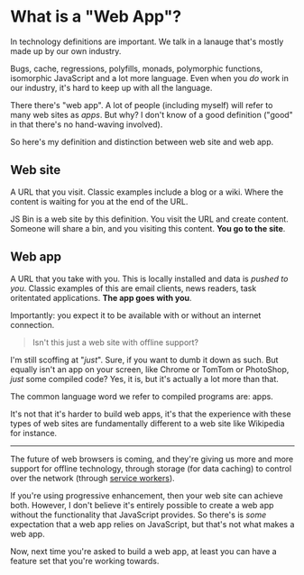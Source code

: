 # What is a "Web App"?

In technology definitions are important. We talk in a lanauge that's mostly made up by our own industry.

Bugs, cache, regressions, polyfills, monads, polymorphic functions, isomorphic JavaScript and a lot more language. Even when you *do* work in our industry, it's hard to keep up with all the language.

There there's "web app". A lot of people (including myself) will refer to many web sites as *apps*. But why? I don't know of a good definition ("good" in that there's no hand-waving involved).

So here's my definition and distinction between web site and web app.

<!--more-->

## Web site

A URL that you visit. Classic examples include a blog or a wiki. Where the content is waiting for you at the end of the URL.

JS Bin is a web site by this definition. You visit the URL and create content. Someone will share a bin, and you visiting this content. **You go to the site**.

## Web app

A URL that you take with you. This is locally installed and data is *pushed to you*. Classic examples of this are email clients, news readers, task oritentated applications. **The app goes with you**.

Importantly: you expect it to be available with or without an internet connection.

> Isn't this just a web site with offline support?

I'm still scoffing at "*just*". Sure, if you want to dumb it down as such. But equally isn't an app on your screen, like Chrome or TomTom or PhotoShop, *just* some compiled code? Yes, it is, but it's actually a lot more than that.

The common language word we refer to compiled programs are: apps.

It's not that it's harder to build web apps, it's that the experience with these types of web sites are fundamentally different to a web site like Wikipedia for instance.

---

The future of web browsers is coming, and they're giving us more and more support for offline technology, through storage (for data caching) to control over the network (through [service workers](https://github.com/slightlyoff/ServiceWorker)).

If you're using progressive enhancement, then your web site can achieve both. However, I don't believe it's entirely possible to create a web app without the functionality that JavaScript provides. So there's is *some* expectation that a web app relies on JavaScript, but that's not what makes a web app.

Now, next time you're asked to build a web app, at least you can have a feature set that you're working towards.